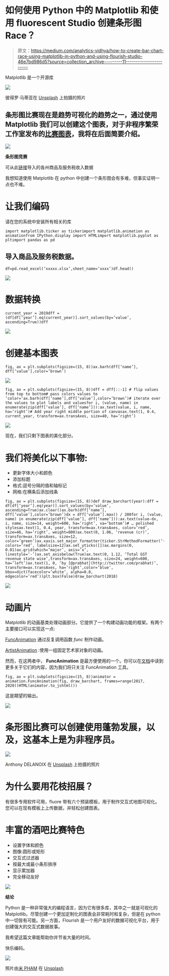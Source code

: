 # 如何使用 Python 中的 Matplotlib 和使用 fluorescent Studio 创建条形图 Race？

> 原文：<https://medium.com/analytics-vidhya/how-to-create-bar-chart-race-using-matplotlib-in-python-and-using-flourish-studio-46e7bd986d5?source=collection_archive---------11----------------------->

Matplotlib 是一个开源库

![](img/048dd50b285c96087c53b5345a0d933d.png)

彼得罗·马蒂亚在 [Unsplash](https://unsplash.com?utm_source=medium&utm_medium=referral) 上拍摄的照片

## 条形图比赛现在是趋势可视化的趋势之一，通过使用 Matplotlib 我们可以创建这个图表，对于非程序繁荣工作室发布的[比赛图表](https://app.flourish.studio/@flourish/bar-chart-race)，我将在后面简要介绍。

![](img/6a752184939b46ad201d8aebb9954475.png)

**条形图竞赛**

可从此[链接](https://drive.google.com/drive/folders/1Yy-b6ZbGnBnL_S_zOQ5xmPL9BdepxJ5D)导入的各州商品及服务税收入数据

我想知道使用 Matplotlib 在 python 中创建一个条形图会有多难，但事实证明一点也不难。

# 让我们编码

请在您的系统中安装所有相关的库

```
import matplotlib.ticker as tickerimport matplotlib.animation as animationfrom IPython.display import HTMLimport matplotlib.pyplot as pltimport pandas as pd
```

## 导入商品及服务税数据。

```
df=pd.read_excel(‘xxxxx.xlsx’,sheet_name=’xxxx’)df.head()
```

![](img/5406156f989076cdcb7631f6fe13546d.png)

# 数据转换

```
current_year = 2019dff = (df[df[‘year’].eq(current_year)].sort_values(by=’value’, ascending=True))dff
```

![](img/e09d350ed877295eb644fad3b379e19a.png)

# 创建基本图表

```
fig, ax = plt.subplots(figsize=(15, 8))ax.barh(dff[‘name’], dff[‘value’],color=’brown’)
```

![](img/454cec6a1dc629b22f7fcfa57fa63c18.png)

```
fig, ax = plt.subplots(figsize=(15, 8))dff = dff[::-1] # flip values from top to bottom# pass colors values to ‘color=’ax.barh(dff[‘name’],dff[‘value’],color=’brown’)# iterate over the values to plot labels and valuesfor i, (value, name) in enumerate(zip(dff[‘value’], dff[‘name’])):ax.text(value, i, name, ha=’right’)# Add year right middle portion of canvasax.text(1, 0.4, current_year, transform=ax.transAxes, size=40, ha=’right’)
```

![](img/0a7a98dc30d28083b1e96fbf4c589bb6.png)

现在，我们只剩下图表的美化部分。

# 我们将美化以下事物:

*   更新字体大小和颜色
*   添加标题
*   格式:逗号分隔的值和轴标记
*   网格:在横条后添加线条

```
fig, ax = plt.subplots(figsize=(15, 8))def draw_barchart(year):dff = df[df[‘year’].eq(year)].sort_values(by=’value’, ascending=True)ax.clear()ax.barh(dff[‘name’], dff[‘value’],color=’brown’)dx = dff[‘value’].max() / 200for i, (value, name) in enumerate(zip(dff[‘value’], dff[‘name’])):ax.text(value-dx, i, name, size=14, weight=600, ha=’right’, va=’bottom’)# … polished stylesax.text(1, 0.4, year, transform=ax.transAxes, color=’red’, size=46, ha=’right’, weight=800)ax.text(0, 1.06, ‘revenue (cr)’, transform=ax.transAxes, size=12, color=’green’)ax.xaxis.set_major_formatter(ticker.StrMethodFormatter(‘{x:,.0f}’))ax.xaxis.set_ticks_position(‘top’)ax.tick_params(axis=’x’, colors=’red’, labelsize=12)ax.set_yticks([])ax.margins(0, 0.01)ax.grid(which=’major’, axis=’x’, linestyle=’-’)ax.set_axisbelow(True)ax.text(0, 1.12, ‘Total GST revenue state wise’,transform=ax.transAxes, size=24, weight=600, ha=’left’)ax.text(1, 0, ‘by [@prabhat](http://twitter.com/prabhat)’, transform=ax.transAxes, ha=’right’,color=’blue’, bbox=dict(facecolor=’white’, alpha=0.8, edgecolor=’red’))plt.box(False)draw_barchart(2018)
```

![](img/2c92df77c676e055694bdfe19e05f8b8.png)

# 动画片

Matplotlib 的动画基类处理动画部分。它提供了一个构建动画功能的框架。有两个主要接口可以实现这一点:

[FuncAnimation](https://matplotlib.org/api/_as_gen/matplotlib.animation.FuncAnimation.html#matplotlib.animation.FuncAnimation) 通过反复调用函数 *func* 制作动画。

[ArtistAnimation](https://matplotlib.org/api/_as_gen/matplotlib.animation.ArtistAnimation.html#matplotlib.animation.ArtistAnimation) :使用一组固定艺术家对象的动画。

然而，在这两者中， **FuncAnimation** 是最方便使用的一个。你可以在[文档](http://matplotlib.sourceforge.net/api/animation_api.html)中读到更多关于它们的内容，因为我们将只关注 FuncAnimation 工具。

```
fig, ax = plt.subplots(figsize=(15, 8))animator = animation.FuncAnimation(fig, draw_barchart, frames=range(2017, 2020))HTML(animator.to_jshtml())
```

这是期望的输出。

![](img/6a752184939b46ad201d8aebb9954475.png)

# 条形图比赛可以创建使用蓬勃发展，以及，这基本上是为非程序员。

![](img/72e64a31789251b8020c9ea567539c0f.png)

Anthony DELANOIX 在 [Unsplash](https://unsplash.com?utm_source=medium&utm_medium=referral) 上拍摄的照片

# 为什么要用花枝招展？

有很多专用软件可用，fluore 带有六个预装模板，用于制作交互式地图可视化。您可以在现有模板上上传数据，并轻松创建图表。

# 丰富的酒吧比赛特色

*   设置字体和颜色
*   图像:圆形或矩形
*   交互式过滤器
*   按最大或最小条形排序
*   显示累加器
*   完全移动友好

![](img/34eb36d7b625f170824ba87598050856.png)

**结论**

Python 是一种非常强大的编程语言，因为它有很多库，其中之一就是可视化的 Matplotlib。尽管创建一个更加定制化的图表会非常耗时和复杂，但是在 python 中一切皆有可能。另一方面，Flourish 是一个用户友好的数据可视化平台，用于创建强大的交互式数据故事。

我希望这篇文章能帮助你并节省大量的时间。

快乐编码。

![](img/a6e5d272e00d0452278e944138381a47.png)

照片由[米 PHAM](https://unsplash.com/@phammi?utm_source=medium&utm_medium=referral) 在 [Unsplash](https://unsplash.com?utm_source=medium&utm_medium=referral)